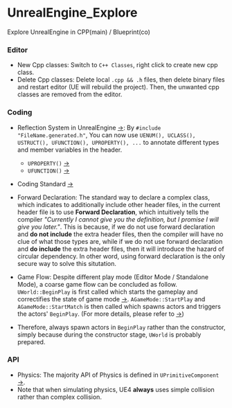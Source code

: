 # UnrealEngine_Explore
Explore UnrealEngine in CPP(main) / Blueprint(co)

### Editor
 - New Cpp classes: Switch to ```C++ Classes```, right click to create new cpp class.
 - Delete Cpp classes: Delete local ```.cpp && .h``` files, then delete binary files and restart editor (UE will rebuild the project). Then, the unwanted cpp classes are removed from the editor.


### Coding
 - Reflection System in UnrealEngine [→](https://www.unrealengine.com/en-US/blog/unreal-property-system-reflection?sessionInvalidated=true): By ```#include "FileName.generated.h"```, You can now use ```UENUM(), UCLASS(), USTRUCT(), UFUNCTION(), UPROPERTY(), ...``` to annotate different types and member variables in the header.
 	- ```UPROPERTY()``` [→](https://docs.unrealengine.com/4.27/en-US/ProgrammingAndScripting/GameplayArchitecture/Properties/)
 	- ```UFUNCTION()``` [→](https://docs.unrealengine.com/4.27/en-US/ProgrammingAndScripting/GameplayArchitecture/Functions/)

 - Coding Standard [→](https://docs.unrealengine.com/5.0/en-US/epic-cplusplus-coding-standardblueprint-debugging-in-unreal-engine/)

 - Forward Declaration: The standard way to declare a complex class, which indicates to additionally include other header files, in the current header file is to use __Forward Declaration__, which intuitively tells the compiler _"Currently I cannot give you the definition, but I promise I will give you later."_. This is because, if we do not use forward declaration and __do not include__ the extra header files, then the compiler will have no clue of what those types are, while if we do not use forward declaration and __do include__ the extra header files, then it will introduce the hazard of circular dependency. In other word, using forward declaration is the only secure way to solve this situtation.

 - Game Flow: Despite different play mode (Editor Mode / Standalone Mode), a coarse game flow can be concluded as follow. ```UWorld::BeginPlay``` is first called which starts the gameplay and correctifies the state of game mode [→](https://docs.unrealengine.com/5.0/en-US/API/Runtime/Engine/Engine/UWorld/BeginPlay/). ```AGameMode::StartPlay``` and ```AGameMode::StartMatch``` is then called which spawns actors and triggers the actors' ```BeginPlay```. (For more details, please refer to [→](https://www.brightdevelopers.com/unreal-engine-4-game-flow-actor-lifecycle-overview/))
  - Therefore, always spawn actors in ```BeginPlay``` rather than the constructor, simply because during the constructor stage, ```UWorld``` is probably prepared.

### API
 - Physics: The majority API of Physics is defined in ```UPrimitiveComponent``` [→](https://docs.unrealengine.com/4.27/en-US/API/Runtime/Engine/Components/UPrimitiveComponent/). 
  - Note that when simulating physics, UE4 __always__ uses simple collision rather than complex collision.